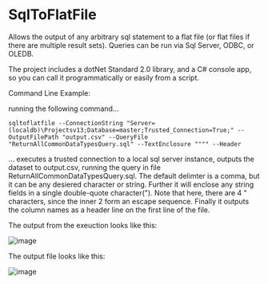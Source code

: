 # SqlToFlatFile
Allows the output of any arbitrary sql statement to a flat file (or flat files if there are multiple result sets). Queries can be run via Sql Server, ODBC, or OLEDB.

The project includes a dotNet Standard 2.0 library, and a C# console app, so you can call it programmatically or easily from a script.

Command Line Example: 

running the following command...

```
sqltoflatfile --ConnectionString "Server=(localdb)\Projectsv13;Database=master;Trusted_Connection=True;" --OutputFilePath "output.csv" --QueryFile "ReturnAllCommonDataTypesQuery.sql" --TextEnclosure """" --Header
```

... executes a trusted connection to a local sql server instance, outputs the dataset to output.csv, running the query in file ReturnAllCommonDataTypesQuery.sql.
The default delimter is a comma, but it can be any desiered character or string.
Further it will enclose any string fields in a single double-quote character(").  Note that here, there are 4 " characters, since the inner 2 form an escape sequence. 
Finally it outputs the column names as a header line on the first line of the file.

The output from the exeuction looks like this: 

![image](https://github.com/LarrySmith-1437/SqlToFlatFile/assets/22043765/b60cbab8-8828-4762-b3fd-35222cadbc88)


The output file looks like this: 

![image](https://github.com/LarrySmith-1437/SqlToFlatFile/assets/22043765/cef96fb9-4a00-42cc-ab2d-56b95754b681)
